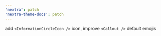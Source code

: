 ```yaml
---
'nextra': patch
'nextra-theme-docs': patch
---
```


add `<InformationCircleIcon />` icon, improve `<Callout />` default emojis

